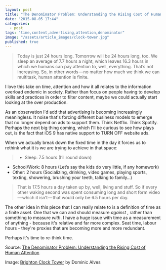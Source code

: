 ```yaml
---
layout: post
title: "The Denominator Problem: Understanding the Rising Cost of Human Attention"
date: "2015-08-05 17:44"
categories: 
  - post
tags: "time,content,advertising,attention,denominator"
image: "/assets/article_images/clock-tower.jpg"
published: true
---
```



>Today is just 24 hours long. Tomorrow will be 24 hours long, too. We sleep an average of 7.7 hours a night, which leaves 16.3 hours in which we humans can pay attention to, well, everything. That’s not increasing. So, in other words — no matter how much we think we can multitask, human attention is finite.

I love this take on time, attention and how it all relates to the information overload endemic in society. Rather than focus on people having to develop skills and practices in order to filter content, maybe we could actually start looking at the over production. 

As an observation I'd add that advertising is becoming increasingly meaningless. It noise that's forcing different business models to emerge that no longer depend on ads to support them. Think Netflix. Think Spotify. Perhaps the next big thing coming, which I'll be curious to see how plays out, is the fact that iOS 9 has native support to TURN OFF website ads. 

When we actually break down the fixed time in the day it forces us to rethink what it is we are trying to achieve in that space:

> - Sleep: 7.5 hours (I’ll round down)
- School/Work: 8 hours (Let’s say the kids do very little, if any homework)
- Other: 2 hours (Socializing, drinking, video games, playing sports, texting, showering, brushing your teeth, talking to family…)

>That is 17.5 hours a day taken up by, well, living and stuff. So if every other waking second was spent consuming long and short form video — which it isn’t — that would only be 6.5 hours per day.

The other idea in this piece that I can really relate to is a definition of time as a finite asset. One that we can and should measure *against* , rather than something to measure *with*. I have a huge issue with time as a measurement of anything - because it's relative and far more complex. Seat time, labour hours - they're proxies that are becoming more and more redundant. 

Perhaps it's time to re-think time. 

Source: [The Denominator Problem: Understanding the Rising Cost of Human Attention](https://www.linkedin.com/pulse/denominator-problem-understanding-rising-cost-human-joe-marchese)

Image: [Brighton Clock Tower](https://flic.kr/p/96bybq) by Dominic Alves
